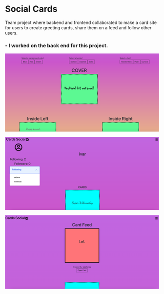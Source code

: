 # Social Cards

Team project where backend and frontend collaborated to make a card site for users to create greeting cards, share them on a feed and follow other users.
 
### - I worked on the back end for this project.

![card create](pictures/cards_1.png)

![card profile](pictures/cards_3.png)

![card feed](pictures/cards_2.png)